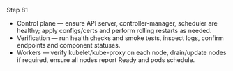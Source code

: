 Step 81

- Control plane — ensure API server, controller-manager, scheduler are healthy; apply configs/certs and perform rolling restarts as needed.
- Verification — run health checks and smoke tests, inspect logs, confirm endpoints and component statuses.
- Workers — verify kubelet/kube-proxy on each node, drain/update nodes if required, ensure all nodes report Ready and pods schedule.